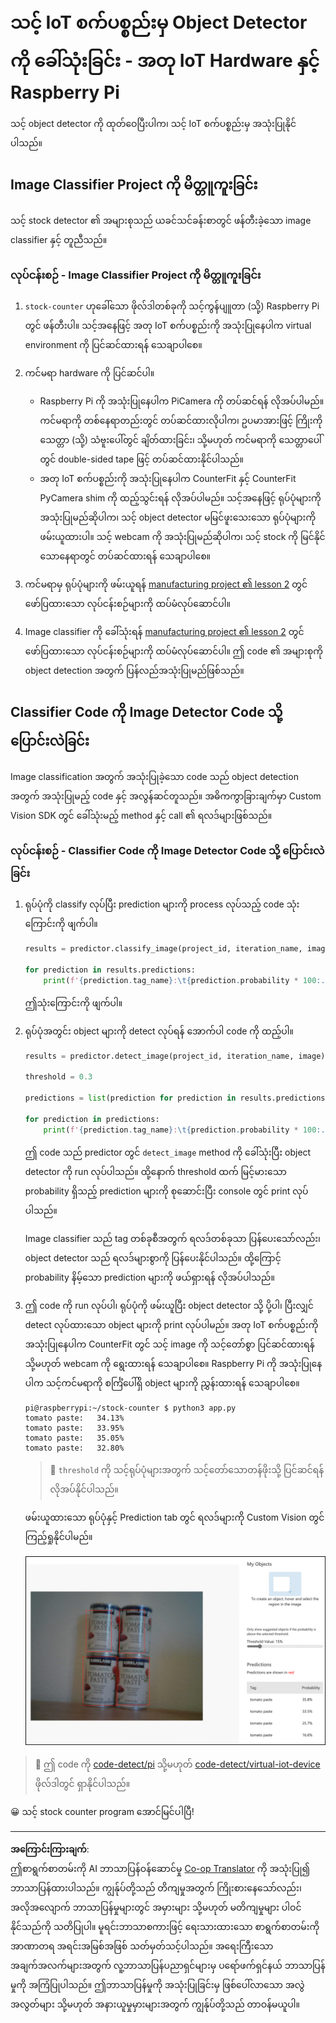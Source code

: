 <!--
CO_OP_TRANSLATOR_METADATA:
{
  "original_hash": "a3fdfec1d1e2cb645ea11c2930b51299",
  "translation_date": "2025-08-28T17:39:29+00:00",
  "source_file": "5-retail/lessons/2-check-stock-device/single-board-computer-object-detector.md",
  "language_code": "my"
}
-->
# သင့် IoT စက်ပစ္စည်းမှ Object Detector ကို ခေါ်သုံးခြင်း - အတု IoT Hardware နှင့် Raspberry Pi

သင့် object detector ကို ထုတ်ဝေပြီးပါက၊ သင့် IoT စက်ပစ္စည်းမှ အသုံးပြုနိုင်ပါသည်။

## Image Classifier Project ကို မိတ္တူကူးခြင်း

သင့် stock detector ၏ အများစုသည် ယခင်သင်ခန်းစာတွင် ဖန်တီးခဲ့သော image classifier နှင့် တူညီသည်။

### လုပ်ငန်းစဉ် - Image Classifier Project ကို မိတ္တူကူးခြင်း

1. `stock-counter` ဟုခေါ်သော ဖိုလ်ဒါတစ်ခုကို သင့်ကွန်ပျူတာ (သို့) Raspberry Pi တွင် ဖန်တီးပါ။ သင့်အနေဖြင့် အတု IoT စက်ပစ္စည်းကို အသုံးပြုနေပါက virtual environment ကို ပြင်ဆင်ထားရန် သေချာပါစေ။

1. ကင်မရာ hardware ကို ပြင်ဆင်ပါ။

   * Raspberry Pi ကို အသုံးပြုနေပါက PiCamera ကို တပ်ဆင်ရန် လိုအပ်ပါမည်။ ကင်မရာကို တစ်နေရာတည်းတွင် တပ်ဆင်ထားလိုပါက၊ ဥပမာအားဖြင့် ကြိုးကို သေတ္တာ (သို့) သံဗူးပေါ်တွင် ချိတ်ထားခြင်း၊ သို့မဟုတ် ကင်မရာကို သေတ္တာပေါ်တွင် double-sided tape ဖြင့် တပ်ဆင်ထားနိုင်ပါသည်။
   * အတု IoT စက်ပစ္စည်းကို အသုံးပြုနေပါက CounterFit နှင့် CounterFit PyCamera shim ကို ထည့်သွင်းရန် လိုအပ်ပါမည်။ သင့်အနေဖြင့် ရုပ်ပုံများကို အသုံးပြုမည်ဆိုပါက၊ သင့် object detector မမြင်ဖူးသေးသော ရုပ်ပုံများကို ဖမ်းယူထားပါ။ သင့် webcam ကို အသုံးပြုမည်ဆိုပါက၊ သင့် stock ကို မြင်နိုင်သောနေရာတွင် တပ်ဆင်ထားရန် သေချာပါစေ။

1. ကင်မရာမှ ရုပ်ပုံများကို ဖမ်းယူရန် [manufacturing project ၏ lesson 2](../../../4-manufacturing/lessons/2-check-fruit-from-device/README.md#task---capture-an-image-using-an-iot-device) တွင် ဖော်ပြထားသော လုပ်ငန်းစဉ်များကို ထပ်မံလုပ်ဆောင်ပါ။

1. Image classifier ကို ခေါ်သုံးရန် [manufacturing project ၏ lesson 2](../../../4-manufacturing/lessons/2-check-fruit-from-device/README.md#task---classify-images-from-your-iot-device) တွင် ဖော်ပြထားသော လုပ်ငန်းစဉ်များကို ထပ်မံလုပ်ဆောင်ပါ။ ဤ code ၏ အများစုကို object detection အတွက် ပြန်လည်အသုံးပြုမည်ဖြစ်သည်။

## Classifier Code ကို Image Detector Code သို့ ပြောင်းလဲခြင်း

Image classification အတွက် အသုံးပြုခဲ့သော code သည် object detection အတွက် အသုံးပြုမည့် code နှင့် အလွန်ဆင်တူသည်။ အဓိကကွာခြားချက်မှာ Custom Vision SDK တွင် ခေါ်သုံးမည့် method နှင့် call ၏ ရလဒ်များဖြစ်သည်။

### လုပ်ငန်းစဉ် - Classifier Code ကို Image Detector Code သို့ ပြောင်းလဲခြင်း

1. ရုပ်ပုံကို classify လုပ်ပြီး prediction များကို process လုပ်သည့် code သုံးကြောင်းကို ဖျက်ပါ။

    ```python
    results = predictor.classify_image(project_id, iteration_name, image)
    
    for prediction in results.predictions:
        print(f'{prediction.tag_name}:\t{prediction.probability * 100:.2f}%')
    ```

    ဤသုံးကြောင်းကို ဖျက်ပါ။

1. ရုပ်ပုံအတွင်း object များကို detect လုပ်ရန် အောက်ပါ code ကို ထည့်ပါ။

    ```python
    results = predictor.detect_image(project_id, iteration_name, image)

    threshold = 0.3
    
    predictions = list(prediction for prediction in results.predictions if prediction.probability > threshold)
    
    for prediction in predictions:
        print(f'{prediction.tag_name}:\t{prediction.probability * 100:.2f}%')
    ```

    ဤ code သည် predictor တွင် `detect_image` method ကို ခေါ်သုံးပြီး object detector ကို run လုပ်ပါသည်။ ထို့နောက် threshold ထက် မြင့်မားသော probability ရှိသည့် prediction များကို စုဆောင်းပြီး console တွင် print လုပ်ပါသည်။

    Image classifier သည် tag တစ်ခုစီအတွက် ရလဒ်တစ်ခုသာ ပြန်ပေးသော်လည်း၊ object detector သည် ရလဒ်များစွာကို ပြန်ပေးနိုင်ပါသည်။ ထို့ကြောင့် probability နိမ့်သော prediction များကို ဖယ်ရှားရန် လိုအပ်ပါသည်။

1. ဤ code ကို run လုပ်ပါ၊ ရုပ်ပုံကို ဖမ်းယူပြီး object detector သို့ ပို့ပါ၊ ပြီးလျှင် detect လုပ်ထားသော object များကို print လုပ်ပါမည်။ အတု IoT စက်ပစ္စည်းကို အသုံးပြုနေပါက CounterFit တွင် သင့် image ကို သင့်တော်စွာ ပြင်ဆင်ထားရန် သို့မဟုတ် webcam ကို ရွေးထားရန် သေချာပါစေ။ Raspberry Pi ကို အသုံးပြုနေပါက သင့်ကင်မရာကို စင်္ကြံပေါ်ရှိ object များကို ညွှန်းထားရန် သေချာပါစေ။

    ```output
    pi@raspberrypi:~/stock-counter $ python3 app.py 
    tomato paste:   34.13%
    tomato paste:   33.95%
    tomato paste:   35.05%
    tomato paste:   32.80%
    ```

    > 💁 `threshold` ကို သင့်ရုပ်ပုံများအတွက် သင့်တော်သောတန်ဖိုးသို့ ပြင်ဆင်ရန် လိုအပ်နိုင်ပါသည်။

    ဖမ်းယူထားသော ရုပ်ပုံနှင့် Prediction tab တွင် ရလဒ်များကို Custom Vision တွင် ကြည့်ရှုနိုင်ပါမည်။

    ![စင်္ကြံပေါ်ရှိ ခရမ်းချဉ်ပေါင်း ၄ ကန်နှင့် ၃၅.၈%, ၃၃.၅%, ၂၅.၇% နှင့် ၁၆.၆% ရှိသော prediction များ](../../../../../translated_images/custom-vision-stock-prediction.942266ab1bcca3410ecdf23643b9f5f570cfab2345235074e24c51f285777613.my.png)

> 💁 ဤ code ကို [code-detect/pi](../../../../../5-retail/lessons/2-check-stock-device/code-detect/pi) သို့မဟုတ် [code-detect/virtual-iot-device](../../../../../5-retail/lessons/2-check-stock-device/code-detect/virtual-iot-device) ဖိုလ်ဒါတွင် ရှာနိုင်ပါသည်။

😀 သင့် stock counter program အောင်မြင်ပါပြီ!

---

**အကြောင်းကြားချက်**:  
ဤစာရွက်စာတမ်းကို AI ဘာသာပြန်ဝန်ဆောင်မှု [Co-op Translator](https://github.com/Azure/co-op-translator) ကို အသုံးပြု၍ ဘာသာပြန်ထားပါသည်။ ကျွန်ုပ်တို့သည် တိကျမှုအတွက် ကြိုးစားနေသော်လည်း၊ အလိုအလျောက် ဘာသာပြန်မှုများတွင် အမှားများ သို့မဟုတ် မတိကျမှုများ ပါဝင်နိုင်သည်ကို သတိပြုပါ။ မူရင်းဘာသာစကားဖြင့် ရေးသားထားသော စာရွက်စာတမ်းကို အာဏာတရ အရင်းအမြစ်အဖြစ် သတ်မှတ်သင့်ပါသည်။ အရေးကြီးသော အချက်အလက်များအတွက် လူ့ဘာသာပြန်ပညာရှင်များမှ ပရော်ဖက်ရှင်နယ် ဘာသာပြန်မှုကို အကြံပြုပါသည်။ ဤဘာသာပြန်မှုကို အသုံးပြုခြင်းမှ ဖြစ်ပေါ်လာသော အလွဲအလွတ်များ သို့မဟုတ် အနားယူမှုမှားများအတွက် ကျွန်ုပ်တို့သည် တာဝန်မယူပါ။